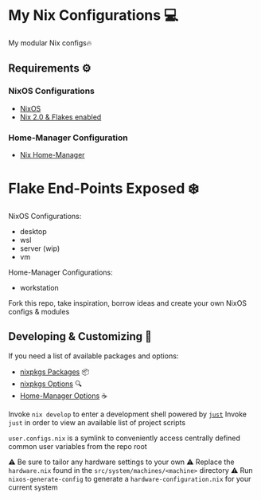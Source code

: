 # My Nix Configurations 💻

My modular Nix configs🔥

## Requirements ⚙️
### NixOS Configurations
- [NixOS](https://www.nixos.org/)
- [Nix 2.0 & Flakes enabled](https://nixos.wiki/wiki/Flakes#Enable_flakes_permanently_in_NixOS)
### Home-Manager Configuration
- [Nix Home-Manager](https://nix-community.github.io/home-manager/index.xhtml#sec-flakes-standalone)

# Flake End-Points Exposed ❄️
NixOS Configurations:
  - desktop
  - wsl
  - server (wip)
  - vm

Home-Manager Configurations:
  - workstation

Fork this repo, take inspiration, borrow ideas and create your own NixOS configs & modules

## Developing & Customizing 🔧
If you need a list of available packages and options:
- [nixpkgs Packages](https://search.nixos.org/packages) 📦️
- [nixpkgs Options](https://search.nixos.org/options?) 🔍️
- [Home-Manager Options](https://mipmip.github.io/home-manager-option-search/) ☕️

Invoke `nix develop` to enter a development shell powered by [`just`](https://github.com/casey/just)
Invoke `just` in order to view an available list of project scripts

`user.configs.nix` is a symlink to conveniently access centrally defined common user variables from the repo root

⚠️ Be sure to tailor any hardware settings to your own
⚠️ Replace the `hardware.nix` found in the `src/system/machines/<machine>` directory
⚠️ Run `nixos-generate-config` to generate a `hardware-configuration.nix` for your current system
